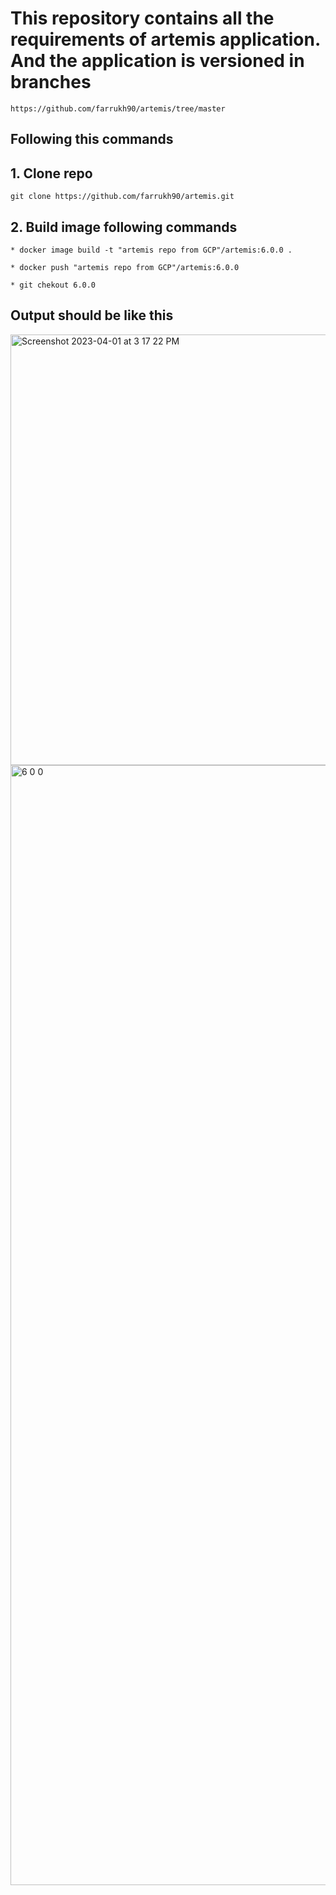 # This repository contains all the requirements of artemis application. And the application is versioned in branches
```
https://github.com/farrukh90/artemis/tree/master
```
## Following this commands 
 ## 1. Clone repo
 ```
 git clone https://github.com/farrukh90/artemis.git
 ```

 ## 2. Build image following commands
 ```
 * docker image build -t "artemis repo from GCP"/artemis:6.0.0 .

 * docker push "artemis repo from GCP"/artemis:6.0.0 

 * git chekout 6.0.0
 ```
 ## Output should be like this
 <img width="689" alt="Screenshot 2023-04-01 at 3 17 22 PM" src="https://user-images.githubusercontent.com/80778542/229955711-2ea1ec12-ebcf-4f58-bb1e-edbc0774ea28.png">
 
 <img width="1792" alt="6 0 0" src="https://github.com/farrukh90/artemis/assets/80778542/ae38b67f-abf4-4330-8d5d-5191b81d0dd5">
